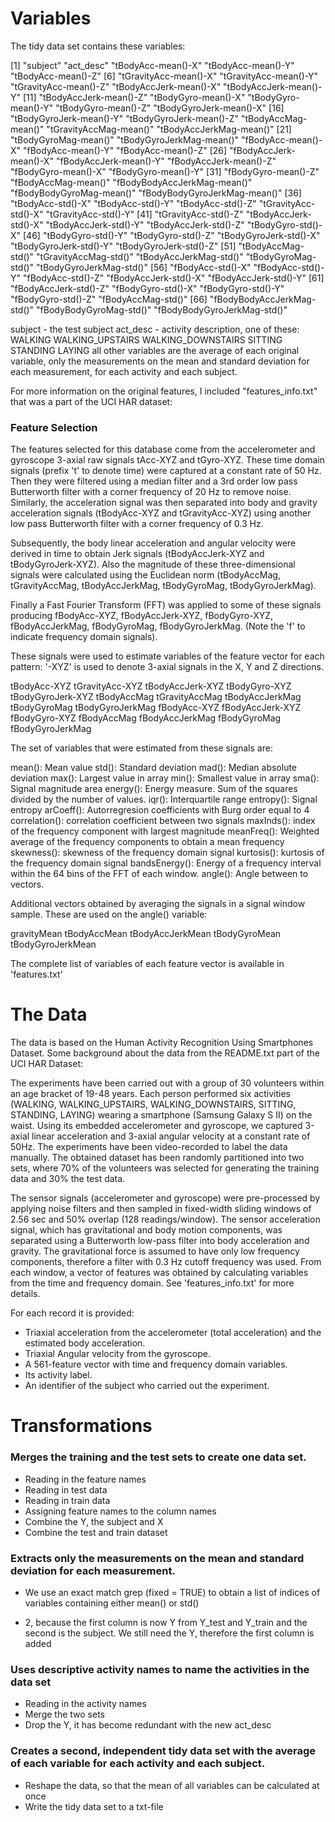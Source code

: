 Variables
==============

The tidy data set contains these variables:

[1] "subject"                     "act_desc"                    "tBodyAcc-mean()-X"           "tBodyAcc-mean()-Y"           "tBodyAcc-mean()-Z"
 [6] "tGravityAcc-mean()-X"        "tGravityAcc-mean()-Y"        "tGravityAcc-mean()-Z"        "tBodyAccJerk-mean()-X"       "tBodyAccJerk-mean()-Y"
[11] "tBodyAccJerk-mean()-Z"       "tBodyGyro-mean()-X"          "tBodyGyro-mean()-Y"          "tBodyGyro-mean()-Z"          "tBodyGyroJerk-mean()-X"
[16] "tBodyGyroJerk-mean()-Y"      "tBodyGyroJerk-mean()-Z"      "tBodyAccMag-mean()"          "tGravityAccMag-mean()"       "tBodyAccJerkMag-mean()"
[21] "tBodyGyroMag-mean()"         "tBodyGyroJerkMag-mean()"     "fBodyAcc-mean()-X"           "fBodyAcc-mean()-Y"           "fBodyAcc-mean()-Z"
[26] "fBodyAccJerk-mean()-X"       "fBodyAccJerk-mean()-Y"       "fBodyAccJerk-mean()-Z"       "fBodyGyro-mean()-X"          "fBodyGyro-mean()-Y" 
[31] "fBodyGyro-mean()-Z"          "fBodyAccMag-mean()"          "fBodyBodyAccJerkMag-mean()"  "fBodyBodyGyroMag-mean()"     "fBodyBodyGyroJerkMag-mean()"
[36] "tBodyAcc-std()-X"            "tBodyAcc-std()-Y"            "tBodyAcc-std()-Z"            "tGravityAcc-std()-X"         "tGravityAcc-std()-Y" 
[41] "tGravityAcc-std()-Z"         "tBodyAccJerk-std()-X"        "tBodyAccJerk-std()-Y"        "tBodyAccJerk-std()-Z"        "tBodyGyro-std()-X" 
[46] "tBodyGyro-std()-Y"           "tBodyGyro-std()-Z"           "tBodyGyroJerk-std()-X"       "tBodyGyroJerk-std()-Y"       "tBodyGyroJerk-std()-Z" 
[51] "tBodyAccMag-std()"           "tGravityAccMag-std()"        "tBodyAccJerkMag-std()"       "tBodyGyroMag-std()"          "tBodyGyroJerkMag-std()" 
[56] "fBodyAcc-std()-X"            "fBodyAcc-std()-Y"            "fBodyAcc-std()-Z"            "fBodyAccJerk-std()-X"        "fBodyAccJerk-std()-Y" 
[61] "fBodyAccJerk-std()-Z"        "fBodyGyro-std()-X"           "fBodyGyro-std()-Y"           "fBodyGyro-std()-Z"           "fBodyAccMag-std()" 
[66] "fBodyBodyAccJerkMag-std()"   "fBodyBodyGyroMag-std()"      "fBodyBodyGyroJerkMag-std()" 

subject - the test subject
act_desc - activity description, one of these:
	WALKING
	WALKING_UPSTAIRS
	WALKING_DOWNSTAIRS
	SITTING
	STANDING
	LAYING
all other variables are the average of each original variable, only the measurements on the mean and standard deviation for each measurement, for each activity and each subject.

For more information on the original features, I included "features_info.txt" that was a part of the UCI HAR dataset:

### Feature Selection 

The features selected for this database come from the accelerometer and gyroscope 3-axial raw signals tAcc-XYZ and tGyro-XYZ. These time domain signals (prefix 't' to denote time) were captured at a constant rate of 50 Hz. Then they were filtered using a median filter and a 3rd order low pass Butterworth filter with a corner frequency of 20 Hz to remove noise. Similarly, the acceleration signal was then separated into body and gravity acceleration signals (tBodyAcc-XYZ and tGravityAcc-XYZ) using another low pass Butterworth filter with a corner frequency of 0.3 Hz. 

Subsequently, the body linear acceleration and angular velocity were derived in time to obtain Jerk signals (tBodyAccJerk-XYZ and tBodyGyroJerk-XYZ). Also the magnitude of these three-dimensional signals were calculated using the Euclidean norm (tBodyAccMag, tGravityAccMag, tBodyAccJerkMag, tBodyGyroMag, tBodyGyroJerkMag). 

Finally a Fast Fourier Transform (FFT) was applied to some of these signals producing fBodyAcc-XYZ, fBodyAccJerk-XYZ, fBodyGyro-XYZ, fBodyAccJerkMag, fBodyGyroMag, fBodyGyroJerkMag. (Note the 'f' to indicate frequency domain signals). 

These signals were used to estimate variables of the feature vector for each pattern: 
'-XYZ' is used to denote 3-axial signals in the X, Y and Z directions.

tBodyAcc-XYZ
tGravityAcc-XYZ
tBodyAccJerk-XYZ
tBodyGyro-XYZ
tBodyGyroJerk-XYZ
tBodyAccMag
tGravityAccMag
tBodyAccJerkMag
tBodyGyroMag
tBodyGyroJerkMag
fBodyAcc-XYZ
fBodyAccJerk-XYZ
fBodyGyro-XYZ
fBodyAccMag
fBodyAccJerkMag
fBodyGyroMag
fBodyGyroJerkMag

The set of variables that were estimated from these signals are: 

mean(): Mean value
std(): Standard deviation
mad(): Median absolute deviation 
max(): Largest value in array
min(): Smallest value in array
sma(): Signal magnitude area
energy(): Energy measure. Sum of the squares divided by the number of values. 
iqr(): Interquartile range 
entropy(): Signal entropy
arCoeff(): Autorregresion coefficients with Burg order equal to 4
correlation(): correlation coefficient between two signals
maxInds(): index of the frequency component with largest magnitude
meanFreq(): Weighted average of the frequency components to obtain a mean frequency
skewness(): skewness of the frequency domain signal 
kurtosis(): kurtosis of the frequency domain signal 
bandsEnergy(): Energy of a frequency interval within the 64 bins of the FFT of each window.
angle(): Angle between to vectors.

Additional vectors obtained by averaging the signals in a signal window sample. These are used on the angle() variable:

gravityMean
tBodyAccMean
tBodyAccJerkMean
tBodyGyroMean
tBodyGyroJerkMean

The complete list of variables of each feature vector is available in 'features.txt'

The Data
==========
The data is based on the Human Activity Recognition Using Smartphones Dataset. Some background about the data from the README.txt part of the UCI HAR Dataset:

The experiments have been carried out with a group of 30 volunteers within an age bracket of 19-48 years. Each person performed six activities (WALKING, WALKING_UPSTAIRS, WALKING_DOWNSTAIRS, SITTING, STANDING, LAYING) wearing a smartphone (Samsung Galaxy S II) on the waist. Using its embedded accelerometer and gyroscope, we captured 3-axial linear acceleration and 3-axial angular velocity at a constant rate of 50Hz. The experiments have been video-recorded to label the data manually. The obtained dataset has been randomly partitioned into two sets, where 70% of the volunteers was selected for generating the training data and 30% the test data. 

The sensor signals (accelerometer and gyroscope) were pre-processed by applying noise filters and then sampled in fixed-width sliding windows of 2.56 sec and 50% overlap (128 readings/window). The sensor acceleration signal, which has gravitational and body motion components, was separated using a Butterworth low-pass filter into body acceleration and gravity. The gravitational force is assumed to have only low frequency components, therefore a filter with 0.3 Hz cutoff frequency was used. From each window, a vector of features was obtained by calculating variables from the time and frequency domain. See 'features_info.txt' for more details. 

For each record it is provided:

- Triaxial acceleration from the accelerometer (total acceleration) and the estimated body acceleration.
- Triaxial Angular velocity from the gyroscope. 
- A 561-feature vector with time and frequency domain variables. 
- Its activity label. 
- An identifier of the subject who carried out the experiment.

Transformations
===============

### Merges the training and the test sets to create one data set.
- Reading in the feature names
- Reading in test data
- Reading in train data
- Assigning feature names to the column names
- Combine the Y, the subject and X
- Combine the test and train dataset

### Extracts only the measurements on the mean and standard deviation for each measurement. 
- We use an exact match grep (fixed = TRUE) to obtain a list of indices of variables
 containing either mean() or std()
 + 2, because the first column is now Y from Y_test and Y_train and the second is the subject. We still need the Y, therefore the first column is added

### Uses descriptive activity names to name the activities in the data set
- Reading in the activity names
- Merge the two sets
- Drop the Y, it has become redundant with the new act_desc

### Creates a second, independent tidy data set with the average of each variable for each activity and each subject. 
- Reshape the data, so that the mean of all variables can be calculated at once
- Write the tidy data set to a txt-file


